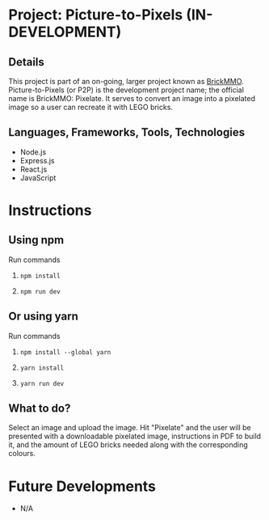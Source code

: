 # Project: Picture-to-Pixels (IN-DEVELOPMENT)

## Details
This project is part of an on-going, larger project known as [BrickMMO](https://brickmmo.com/). Picture-to-Pixels (or P2P) is the development project name; the official name is BrickMMO: Pixelate. It serves to convert an image into a pixelated image so a user can recreate it with LEGO bricks.

## Languages, Frameworks, Tools, Technologies
- Node.js
- Express.js
- React.js
- JavaScript

# Instructions

## Using npm

Run commands

1. `npm install`

2. `npm run dev`

## Or using yarn

Run commands

1. `npm install --global yarn`

2. `yarn install`

3. `yarn run dev`

## What to do?

Select an image and upload the image. Hit "Pixelate" and the user will be presented with a downloadable pixelated image, instructions in PDF to build it, and the amount of LEGO bricks needed along with the corresponding colours.

# Future Developments
- N/A
